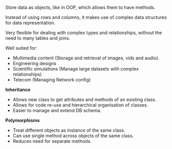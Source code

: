 Store data as objects, like in OOP, which allows them to have methods. 

Instead of using rows and columns, it makes use of complex data structures for data representation. 

Very flexible for dealing with complex types and relationships, without the need to many tables and joins. 

Well suited for:
- Multimedia content (Storage and retrieval of images, vids and audio). 
- Engineering designs 
- Scientific simulations (Manage large datasets with complex relationships)
- Telecom (Managing Network config)

**Inheritance**
- Allows new class to get attributes and methods of an existing class. 
- Allows for code re-use and hierarchical organisation of classes. 
- Easier to manage and extend DB schema. 

**Polymorphisms**
- Treat different objects as instance of the same class. 
- Can use single method across objects of the same class. 
- Reduces need for separate methods. 